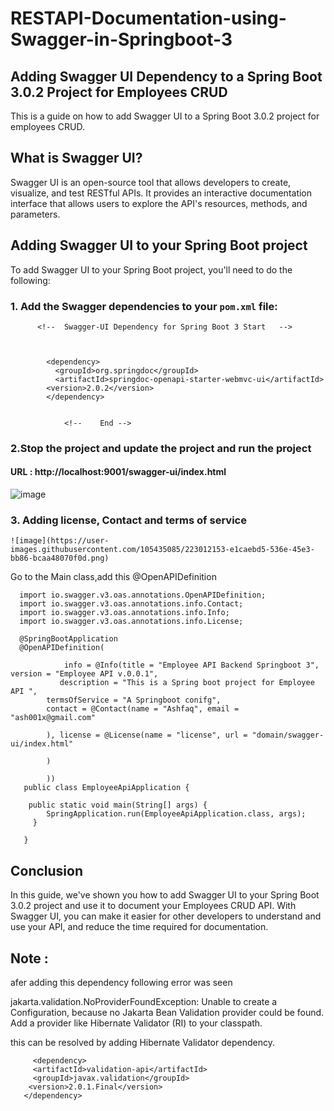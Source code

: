 # RESTAPI-Documentation-using-Swagger-in-Springboot-3
    
## Adding Swagger UI Dependency to a Spring Boot 3.0.2 Project for Employees CRUD

This is a guide on how to add Swagger UI to a Spring Boot 3.0.2 project for employees CRUD.

## What is Swagger UI?
Swagger UI is an open-source tool that allows developers to create, visualize, and test RESTful APIs. It provides an interactive documentation interface that allows users to explore the API's resources, methods, and parameters.

## Adding Swagger UI to your Spring Boot project
To add Swagger UI to your Spring Boot project, you'll need to do the following:

### 1. Add the Swagger dependencies to your `pom.xml` file:

          <!--	Swagger-UI Dependency for Spring Boot 3 Start	-->
		
		
		
		    <dependency>
			  <groupId>org.springdoc</groupId>
			  <artifactId>springdoc-openapi-starter-webmvc-ui</artifactId>
		   	<version>2.0.2</version>
	    	</dependency>
		
		
                <!--	End	-->


 ### 2.Stop the project and update the project and run the project 
   ####  URL : http://localhost:9001/swagger-ui/index.html
 
  ![image](https://user-images.githubusercontent.com/105435085/223010808-3398eaad-a6cd-4206-9b3d-05879bdf141b.png)

### 3. Adding license, Contact and terms of service
    
    ![image](https://user-images.githubusercontent.com/105435085/223012153-e1caebd5-536e-45e3-bb86-bcaa48070f0d.png)
    
    
  Go to the Main class,add this @OpenAPIDefinition
    


      import io.swagger.v3.oas.annotations.OpenAPIDefinition;
      import io.swagger.v3.oas.annotations.info.Contact;
      import io.swagger.v3.oas.annotations.info.Info;
      import io.swagger.v3.oas.annotations.info.License;

      @SpringBootApplication
      @OpenAPIDefinition(

	        	info = @Info(title = "Employee API Backend Springboot 3", version = "Employee API v.0.0.1", 
		       description = "This is a Spring boot project for Employee API ", 
	       	termsOfService = "A Springboot conifg", 
	      	contact = @Contact(name = "Ashfaq", email = "ash001x@gmail.com"

	    	), license = @License(name = "license", url = "domain/swagger-ui/index.html"

	    	)

	    	))
       public class EmployeeApiApplication {

      	public static void main(String[] args) {
	    	SpringApplication.run(EmployeeApiApplication.class, args);
	     }

       }


## Conclusion
In this guide, we've shown you how to add Swagger UI to your Spring Boot 3.0.2 project and use it to document your Employees CRUD API. With Swagger UI, you can make it easier for other developers to understand and use your API, and reduce the time required for documentation.

## Note :

afer adding this dependency following  error was seen

jakarta.validation.NoProviderFoundException: Unable to create a Configuration, because no Jakarta Bean Validation provider could be found. Add a provider like Hibernate Validator (RI) to your classpath.

this can be resolved by adding Hibernate Validator dependency.

         <dependency>
         <artifactId>validation-api</artifactId>
         <groupId>javax.validation</groupId>
        <version>2.0.1.Final</version>
       </dependency>





